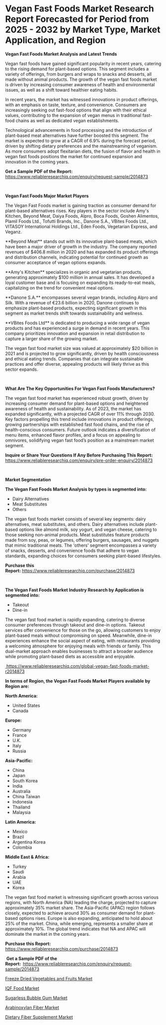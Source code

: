 <p><h1>Vegan Fast Foods Market Research Report Forecasted for Period from 2025 -  2032 by Market Type, Market Application, and Region</h1></p><p><strong>Vegan Fast Foods Market Analysis and Latest Trends</strong></p>
<p><p>Vegan fast foods have gained significant popularity in recent years, catering to the rising demand for plant-based options. This segment includes a variety of offerings, from burgers and wraps to snacks and desserts, all made without animal products. The growth of the vegan fast foods market is driven by increasing consumer awareness of health and environmental issues, as well as a shift toward healthier eating habits. </p><p>In recent years, the market has witnessed innovations in product offerings, with an emphasis on taste, texture, and convenience. Consumers are increasingly seeking out fast-food options that align with their ethical values, contributing to the expansion of vegan menus in traditional fast-food chains as well as dedicated vegan establishments. </p><p>Technological advancements in food processing and the introduction of plant-based meat alternatives have further boosted this segment. The market is expected to grow at a CAGR of 6.9% during the forecast period, driven by shifting dietary preferences and the mainstreaming of veganism. As more consumers adopt flexitarian diets, the fusion of flavor and health in vegan fast foods positions the market for continued expansion and innovation in the coming years.</p></p>
<p><strong>Get a Sample PDF of the Report:&nbsp;</strong> <a href="https://www.reliableresearchiq.com/enquiry/request-sample/2014873?utm_campaign=121&utm_medium=2&utm_source=Github&utm_content=ia&utm_term=15022025&utm_id=vegan-fast-foods">https://www.reliableresearchiq.com/enquiry/request-sample/2014873</a></p>
<p>&nbsp;</p>
<p><strong>Vegan Fast Foods Major Market Players</strong></p>
<p><p>The Vegan Fast Foods market is gaining traction as consumer demand for plant-based alternatives rises. Key players in the sector include Amy's Kitchen, Beyond Meat, Daiya Foods, Alpro, Boca Foods, Goshen Alimentos, Plamil Foods Ltd., Tofutti Brands, Inc., Danone S.A., VBites Foods Ltd., VITASOY International Holdings Ltd., Eden Foods, Vegetarian Express, and Veganz.</p><p>**Beyond Meat** stands out with its innovative plant-based meats, which have been a major driver of growth in the industry. The company reported revenues of $406.8 million in 2020 and has expanded its product offerings and distribution channels, indicating potential for continued growth as consumer acceptance of vegan options expands.</p><p>**Amy's Kitchen** specializes in organic and vegetarian products, generating approximately $100 million in annual sales. It has developed a loyal customer base and is focusing on expanding its ready-to-eat meals, capitalizing on the trend for convenient meal options.</p><p>**Danone S.A.** encompasses several vegan brands, including Alpro and Silk. With a revenue of €23.6 billion in 2020, Danone continues to emphasize plant-based products, expecting significant growth in this segment as market trends shift towards sustainability and wellness.</p><p>**VBites Foods Ltd** is dedicated to producing a wide range of vegan products and has experienced a surge in demand in recent years. This company prioritizes innovation and expansion in retail distribution to capture a larger share of the growing market.</p><p>The vegan fast food market size was valued at approximately $20 billion in 2021 and is projected to grow significantly, driven by health consciousness and ethical eating trends. Companies that can integrate sustainable practices and offer diverse, appealing products will likely thrive as this sector expands.</p></p>
<p>&nbsp;</p>
<p><strong>What Are The Key Opportunities For Vegan Fast Foods Manufacturers?</strong></p>
<p><p>The vegan fast food market has experienced robust growth, driven by increasing consumer demand for plant-based options and heightened awareness of health and sustainability. As of 2023, the market has expanded significantly, with a projected CAGR of over 11% through 2030. Key factors propelling this trend include innovations in product offerings, growing partnerships with established fast food chains, and the rise of health-conscious consumers. Future outlook indicates a diversification of menu items, enhanced flavor profiles, and a focus on appealing to omnivores, solidifying vegan fast food’s position as a mainstream market segment.</p></p>
<p><strong>Inquire or Share Your Questions If Any Before Purchasing This Report:</strong> <a href="https://www.reliableresearchiq.com/enquiry/pre-order-enquiry/2014873?utm_campaign=121&utm_medium=2&utm_source=Github&utm_content=ia&utm_term=15022025&utm_id=vegan-fast-foods">https://www.reliableresearchiq.com/enquiry/pre-order-enquiry/2014873</a></p>
<p>&nbsp;</p>
<p><strong>Market Segmentation</strong></p>
<p><strong>The Vegan Fast Foods Market Analysis by types is segmented into:</strong></p>
<p><ul><li>Dairy Alternatives</li><li>Meat Substitutes</li><li>Others</li></ul></p>
<p><p>The vegan fast foods market consists of several key segments: dairy alternatives, meat substitutes, and others. Dairy alternatives include plant-based options like almond milk, soy yogurt, and vegan cheese, catering to those seeking non-animal products. Meat substitutes feature products made from soy, peas, or legumes, offering burgers, sausages, and nuggets that mimic traditional meats. The 'others' segment encompasses a variety of snacks, desserts, and convenience foods that adhere to vegan standards, expanding choices for consumers seeking plant-based lifestyles.</p></p>
<p><strong>Purchase this Report:&nbsp;</strong><a href="https://www.reliableresearchiq.com/purchase/2014873?utm_campaign=121&utm_medium=2&utm_source=Github&utm_content=ia&utm_term=15022025&utm_id=vegan-fast-foods">https://www.reliableresearchiq.com/purchase/2014873</a></p>
<p>&nbsp;</p>
<p><strong>The Vegan Fast Foods Market Industry Research by Application is segmented into:</strong></p>
<p><ul><li>Takeout</li><li>Dine-in</li></ul></p>
<p><p>The vegan fast food market is rapidly expanding, catering to diverse consumer preferences through takeout and dine-in options. Takeout services offer convenience for those on the go, allowing customers to enjoy plant-based meals without compromising on speed. Meanwhile, dine-in experiences enhance the social aspect of eating, with restaurants providing a welcoming atmosphere for enjoying meals with friends or family. This dual-market approach enables businesses to attract a broader audience while promoting plant-based diets as accessible and enjoyable.</p></p>
<p><a href="https://www.reliableresearchiq.com/global-vegan-fast-foods-market-r2014873?utm_campaign=121&utm_medium=2&utm_source=Github&utm_content=ia&utm_term=15022025&utm_id=vegan-fast-foods">&nbsp;https://www.reliableresearchiq.com/global-vegan-fast-foods-market-r2014873</a></p>
<p><strong>In terms of Region, the Vegan Fast Foods Market Players available by Region are:</strong></p>
<p>
    <p> <strong> North America: </strong>
        <ul>
            <li>United States</li>
            <li>Canada</li>
        </ul>
        </p> 
    <p> <strong> Europe: </strong>
        <ul>
            <li>Germany</li>
            <li>France</li>
            <li>U.K.</li>
            <li>Italy</li>
            <li>Russia</li>
        </ul>
        </p> 
    <p> <strong> Asia-Pacific: </strong>
        <ul>
            <li>China</li>
            <li>Japan</li>
            <li>South Korea</li>
            <li>India</li>
            <li>Australia</li>
            <li>China Taiwan</li>
            <li>Indonesia</li>
            <li>Thailand</li>
            <li>Malaysia</li>
        </ul>
        </p> 
    <p> <strong> Latin America: </strong>
        <ul>
            <li>Mexico</li>
            <li>Brazil</li>
            <li>Argentina Korea</li>
            <li>Colombia</li>
        </ul>
        </p> 
    <p> <strong> Middle East & Africa: </strong>
        <ul>
            <li>Turkey</li>
            <li>Saudi</li>
            <li>Arabia</li>
            <li>UAE</li>
            <li>Korea</li>
        </ul>
    </p>
    </p>
<p><p>The vegan fast food market is witnessing significant growth across various regions, with North America (NA) leading the charge, projected to capture approximately 35% market share. The Asia-Pacific (APAC) region follows closely, expected to achieve around 30% as consumer demand for plant-based options rises. Europe is also expanding, anticipated to hold about 25% of the market. China, while emerging, represents a smaller share at approximately 10%. The global trend indicates that NA and APAC will dominate the market in the coming years.</p></p>
<p><strong>Purchase this Report: </strong><a href="https://www.reliableresearchiq.com/purchase/2014873?utm_campaign=121&utm_medium=2&utm_source=Github&utm_content=ia&utm_term=15022025&utm_id=vegan-fast-foods">https://www.reliableresearchiq.com/purchase/2014873</a></p>
<p>&nbsp;<strong>Get a Sample PDF of the Report:&nbsp;&nbsp;</strong><a href="https://www.reliableresearchiq.com/enquiry/request-sample/2014873?utm_campaign=121&utm_medium=2&utm_source=Github&utm_content=ia&utm_term=15022025&utm_id=vegan-fast-foods">https://www.reliableresearchiq.com/enquiry/request-sample/2014873</a></p>
<p><strong></strong></p>
<p><p><a href="https://github.com/perezmichael28/Market-Research-Report-List-1/blob/main/freeze-dried-vegetables-and-fruits-market.md?utm_campaign=121&utm_medium=2&utm_source=Github&utm_content=ia&utm_term=15022025&utm_id=vegan-fast-foods">Freeze Dried Vegetables and Fruits Market</a></p><p><a href="https://github.com/darusesrak/Market-Research-Report-List-1/blob/main/iqf-food-market.md?utm_campaign=121&utm_medium=2&utm_source=Github&utm_content=ia&utm_term=15022025&utm_id=vegan-fast-foods">IQF Food Market</a></p><p><a href="https://github.com/cornuznwazue/Market-Research-Report-List-1/blob/main/sugarless-bubble-gum-market.md?utm_campaign=121&utm_medium=2&utm_source=Github&utm_content=ia&utm_term=15022025&utm_id=vegan-fast-foods">Sugarless Bubble Gum Market</a></p><p><a href="https://github.com/kolffmaris58/Market-Research-Report-List-1/blob/main/arabinoxylan-fiber-market.md?utm_campaign=121&utm_medium=2&utm_source=Github&utm_content=ia&utm_term=15022025&utm_id=vegan-fast-foods">Arabinoxylan Fiber Market</a></p><p><a href="https://github.com/mupumafrhad/Market-Research-Report-List-1/blob/main/dietary-fiber-supplement-market.md?utm_campaign=121&utm_medium=2&utm_source=Github&utm_content=ia&utm_term=15022025&utm_id=vegan-fast-foods">Dietary Fiber Supplement Market</a></p></p>